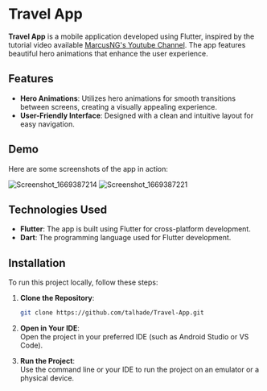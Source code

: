 # Travel App

**Travel App** is a mobile application developed using Flutter, inspired by the tutorial video available [MarcusNG's Youtube Channel](https://www.youtube.com/watch?v=CSa6Ocyog4U&pp=ygUPTUFSQ1VTTkcgVFJBVkVM). The app features beautiful hero animations that enhance the user experience.

## Features

- **Hero Animations**: Utilizes hero animations for smooth transitions between screens, creating a visually appealing experience.
- **User-Friendly Interface**: Designed with a clean and intuitive layout for easy navigation.

## Demo

Here are some screenshots of the app in action:

![Screenshot_1669387214](https://s6.ezgif.com/tmp/ezgif-6-917ac416c3.png)
![Screenshot_1669387221](https://s6.ezgif.com/tmp/ezgif-6-370486da55.png)

## Technologies Used

- **Flutter**: The app is built using Flutter for cross-platform development.
- **Dart**: The programming language used for Flutter development.

## Installation

To run this project locally, follow these steps:

1. **Clone the Repository**:
   ```bash
   git clone https://github.com/talhade/Travel-App.git
2. **Open in Your IDE**:  
   Open the project in your preferred IDE (such as Android Studio or VS Code).

3. **Run the Project**:  
   Use the command line or your IDE to run the project on an emulator or a physical device.
